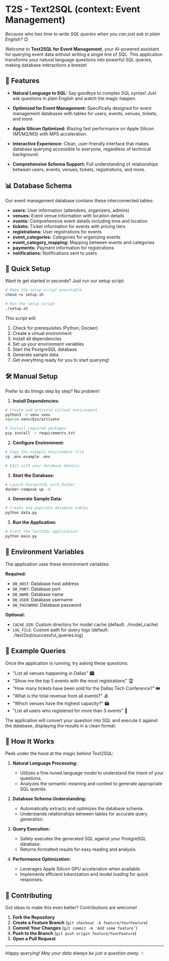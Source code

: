 # T2S - Text2SQL (context: Event Management) 

*Because who has time to write SQL queries when you can just ask in plain English?* 😉

Welcome to **Text2SQL for Event Management**, your AI-powered assistant for querying event data without writing a single line of SQL. This application transforms your natural language questions into powerful SQL queries, making database interactions a breeze!


## 🌟 Features

- **Natural Language to SQL:** Say goodbye to complex SQL syntax! Just ask questions in plain English and watch the magic happen.
  
- **Optimized for Event Management:** Specifically designed for event management databases with tables for users, events, venues, tickets, and more.
  
- **Apple Silicon Optimized:** Blazing fast performance on Apple Silicon (M1/M2/M3) with MPS acceleration.
  
- **Interactive Experience:** Clean, user-friendly interface that makes database querying accessible to everyone, regardless of technical background.
  
- **Comprehensive Schema Support:** Full understanding of relationships between users, events, venues, tickets, registrations, and more.

## 📊 Database Schema

Our event management database contains these interconnected tables:

- **users:** User information (attendees, organizers, admins)
- **venues:** Event venue information with location details
- **events:** Comprehensive event details including time and location
- **tickets:** Ticket information for events with pricing tiers
- **registrations:** User registrations for events
- **event_categories:** Categories for organizing events
- **event_category_mapping:** Mapping between events and categories
- **payments:** Payment information for registrations
- **notifications:** Notifications sent to users

## 🚀 Quick Setup

Want to get started in seconds? Just run our setup script:

```bash
# Make the setup script executable
chmod +x setup.sh

# Run the setup script
./setup.sh
```

This script will:
1. Check for prerequisites (Python, Docker)
2. Create a virtual environment
3. Install all dependencies
4. Set up your environment variables
5. Start the PostgreSQL database
6. Generate sample data
7. Get everything ready for you to start querying!

## 🛠️ Manual Setup

Prefer to do things step by step? No problem!

1. **Install Dependencies:**
```bash
# Create and activate virtual environment
python3 -m venv venv
source venv/bin/activate

# Install required packages
pip install -r requirements.txt
```

2. **Configure Environment:**
```bash
# Copy the example environment file
cp .env.example .env

# Edit with your database details
```

3. **Start the Database:**
```bash
# Launch PostgreSQL with Docker
docker-compose up -d
```

4. **Generate Sample Data:**
```bash
# Create and populate database tables
python data.py
```

5. **Run the Application:**
```bash
# Start the Text2SQL application
python main.py
```

## 🔮 Environment Variables

The application uses these environment variables:

**Required:**
- `DB_HOST`: Database host address
- `DB_PORT`: Database port
- `DB_NAME`: Database name
- `DB_USER`: Database username
- `DB_PASSWORD`: Database password

**Optional:**
- `CACHE_DIR`: Custom directory for model cache (default: ./model_cache)
- `LOG_FILE`: Custom path for query logs (default: ./text2sql/successful_queries.log)

## 💬 Example Queries

Once the application is running, try asking these questions:

- "List all venues happening in Dallas" 🏙️
- "Show me the top 5 events with the most registrations" 🏆
- "How many tickets have been sold for the Dallas Tech Conference?" 🎟️
- "What is the total revenue from all events?" 💰
- "Which venues have the highest capacity?" 🏟️
- "List all users who registered for more than 3 events" 👥

The application will convert your question into SQL and execute it against the database, displaying the results in a clean format.

## 🧠 How It Works

Peek under the hood at the magic behind Text2SQL:

1. **Natural Language Processing:**
   - Utilizes a fine-tuned language model to understand the intent of your questions.
   - Analyzes the semantic meaning and context to generate appropriate SQL queries.

2. **Database Schema Understanding:**
   - Automatically extracts and optimizes the database schema.
   - Understands relationships between tables for accurate query generation.

3. **Query Execution:**
   - Safely executes the generated SQL against your PostgreSQL database.
   - Returns formatted results for easy reading and analysis.

4. **Performance Optimization:**
   - Leverages Apple Silicon GPU acceleration when available.
   - Implements efficient tokenization and model loading for quick responses.

## 🤝 Contributing

Got ideas to make this even better? Contributions are welcome!

1. **Fork the Repository**
2. **Create a Feature Branch** (`git checkout -b feature/YourFeature`)
3. **Commit Your Changes** (`git commit -m 'Add some feature'`)
4. **Push to the Branch** (`git push origin feature/YourFeature`)
5. **Open a Pull Request**


---

*Happy querying! May your data always be just a question away.* ✨

